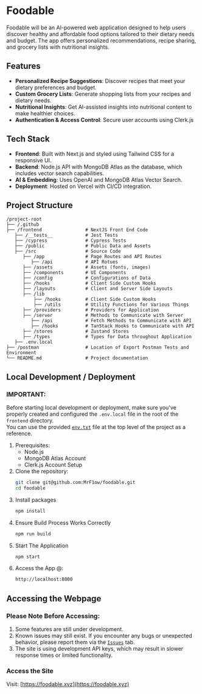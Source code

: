 # Foodable

Foodable will be an AI-powered web application designed to help users discover healthy and affordable food options tailored to their dietary needs and budget. The app offers personalized recommendations, recipe sharing, and grocery lists with nutritional insights.

## Features
- **Personalized Recipe Suggestions**: Discover recipes that meet your dietary preferences and budget.
- **Custom Grocery Lists**: Generate shopping lists from your recipes and dietary needs.
- **Nutritional Insights**: Get AI-assisted insights into nutritional content to make healthier choices.
- **Authentication & Access Control**: Secure user accounts using Clerk.js

## Tech Stack
- **Frontend**: Built with Next.js and styled using Tailwind CSS for a responsive UI.
- **Backend**: Node.js API with MongoDB Atlas as the database, which includes vector search capabilities.
- **AI & Embedding**: Uses OpenAI and MongoDB Atlas Vector Search.
- **Deployment**: Hosted on Vercel with CI/CD integration.

## Project Structure
```plaintext
/project-root
├── /.github
├── /frontend                # NextJS Front End Code
   ├── /__tests__            # Jest Tests
   ├── /cypress              # Cypress Tests
   ├── /public               # Public Data and Assets
   ├── /src                  # Source Code
      ├── /app               # Page Routes and API Routes
         ├── /api            # API Rotues
      ├── /assets            # Assets (fonts, images)
      ├── /components        # UI Components
      ├── /config            # Configurations of Data
      ├── /hooks             # Client Side Custom Hooks
      ├── /layouts           # Client and Server Side Layouts
      ├── /lib
          ├── /hooks         # Client Side Custom Hooks
          ├── /utils         # Utility Functions for Various Things
      ├── /providers         # Providers for Application
      ├── /server            # Methods to Communicate with Server
         ├── /api            # Fetch Methods to Communicate with API
         ├── /hooks          # TanStack Hooks to Communicate with API
      ├── /stores            # Zustand Stores
      ├── /types             # Types for Data throughout Application
   ├── .env.local            
├── /postman                 # Location of Export Postman Tests and Environment
└── README.md                # Project documentation
```

## Local Development / Deployment

### IMPORTANT: 

Before starting local development or deployment, make sure you've properly created and configured the `.env.local` file in the root of the `frontend` directory.  
You can use the provided [`env.txt`](./frontend/env.txt) file at the top level of the project as a reference.

1. Prerequisites:
   - Node.js
   - MongoDB Atlas Account
   - Clerk.js Account Setup
2. Clone the repository:
   ```bash
   git clone git@github.com:MrF1ow/foodable.git
   cd foodable
   ```
3. Install packages
   ```bash
   npm install
   ```
4. Ensure Build Process Works Correctly
    ```bash
    npm run build
    ```
5. Start The Application
    ```bash
    npm start
    ```
6. Access the App @:
    ```bash
    http://localhost:8000
    ```
## Accessing the Webpage

### Please Note Before Accessing:

1. Some features are still under development.
2. Known issues may still exist. If you encounter any bugs or unexpected behavior, please report them via the [`Issues`](https://github.com/MrF1ow/Foodable/issues) tab.
3. The site is using development API keys, which may result in slower response times or limited functionality.

### Access the Site

Visit: [https://foodable.xyz](https://foodable.xyz)


